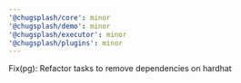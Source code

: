 ```yaml
---
'@chugsplash/core': minor
'@chugsplash/demo': minor
'@chugsplash/executor': minor
'@chugsplash/plugins': minor
---
```


Fix(pg): Refactor tasks to remove dependencies on hardhat
